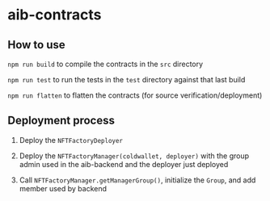 # aib-contracts

## How to use

`npm run build` to compile the contracts in the `src` directory

`npm run test` to run the tests in the `test` directory against that last build

`npm run flatten` to flatten the contracts (for source verification/deployment)

## Deployment process

1. Deploy the `NFTFactoryDeployer`

2. Deploy the `NFTFactoryManager(coldwallet, deployer)` with the group admin used in the aib-backend and the deployer just deployed

3. Call `NFTFactoryManager.getManagerGroup()`, initialize the `Group`, and add member used by backend

